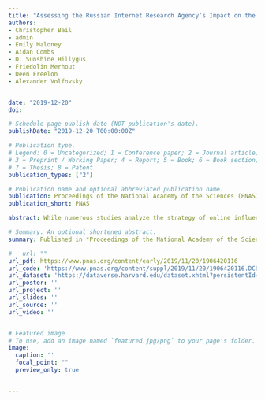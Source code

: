 ```yaml
---
title: "Assessing the Russian Internet Research Agency’s Impact on the Political Attitudes and Behaviors of American Twitter Users in Late 2017"
authors:
- Christopher Bail
- admin
- Emily Maloney
- Aidan Combs
- D. Sunshine Hillygus
- Friedolin Merhout
- Deen Freelon
- Alexander Volfovsky


date: "2019-12-20"
doi: 

# Schedule page publish date (NOT publication's date).
publishDate: "2019-12-20 T00:00:00Z"

# Publication type.
# Legend: 0 = Uncategorized; 1 = Conference paper; 2 = Journal article;
# 3 = Preprint / Working Paper; 4 = Report; 5 = Book; 6 = Book section;
# 7 = Thesis; 8 = Patent
publication_types: ["2"]

# Publication name and optional abbreviated publication name.
publication: Proceedings of the National Academy of the Sciences (PNAS)
publication_short: PNAS

abstract: While numerous studies analyze the strategy of online influence campaigns, their impact on the public remains an open question. We investigate this question combining longitudinal data on 1,239 Republicans and Democrats from late 2017 with data on Twitter accounts operated by the Russian Internet Research Agency. We find no evidence that interacting with these accounts substantially impacted 6 political attitudes and behaviors. Descriptively, interactions with trolls were most common among individuals who use Twitter frequently, have strong social-media "echo chambers" and high interest in politics. These results suggest Americans may not be easily susceptible to online influence campaigns, but leave unanswered important questions about the impact of Russia's campaign on misinformation, political discourse, and 2016 presidential election campaign dynamics.

# Summary. An optional shortened abstract.
summary: Published in *Proceedings of the National Academy of the Sciences* (2019)

#   url: ""
url_pdf: https://www.pnas.org/content/early/2019/11/20/1906420116
url_code: 'https://www.pnas.org/content/suppl/2019/11/20/1906420116.DCSupplemental'
url_dataset: 'https://dataverse.harvard.edu/dataset.xhtml?persistentId=doi:10.7910/DVN/UATZBA'
url_poster: ''
url_project: ''
url_slides: ''
url_source: ''
url_video: ''


# Featured image
# To use, add an image named `featured.jpg/png` to your page's folder. 
image:
  caption: ''
  focal_point: ""
  preview_only: true


---
```




